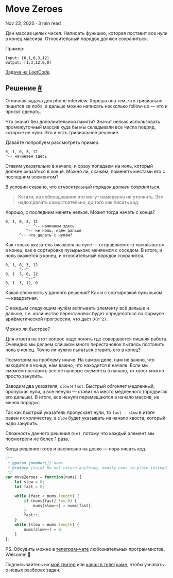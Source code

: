 Move Zeroes
===========

Nov 23, 2020 · 3 min read

Дан массив целых чисел. Написать функцию, которая поставит все нули в конец массива. Относительный порядок должен сохраниться.

Пример:

    Input: [0,1,0,3,12]
    Output: [1,3,12,0,0]
    

[Задача на LeetCode](https://leetcode.com/problems/move-zeroes/).

Решение [#](#решение)
---------------------

Отличная задача для phone interview. Хороша она тем, что тривиально пишется «в лоб», а дальше можно написать несколько follow-up — это и просят сделать.

Что значит без дополнительной памяти? Значит нельзя использовать промежуточный массив куда бы мы складывали все числа подряд, которые не нули. Это и есть тривиальное решение.

Давайте попробуем рассмотреть пример.

    0, 1, 0, 3, 12
    ^-- начинаем здесь
    

Ставим указательно в начало, и сразу попадаем на ноль, который должен оказаться в конце. Можно ли, скажем, поменять местами его с последним элементом?

В условии сказано, что _относительный порядок должен сохраниться_.

> Кстати, на собеседовании это могут намеренно не уточнить. Это надо сделать самостоятельно, до того как писать код.

Хорошо, с последним менять нельзя. Может тогда начать с конца?

    0, 1, 0, 3, 12
                ^-- начинаем здесь
             ^-- не ноль, идём дальше
          ^-- что делать с нулём?
    

Как только указатель оказался на нуле — отправляем его «всплывать» в конец, как в сортировке пузырьком: меняемся с соседом. В итоге, и ноль окажется в конец, и относительный порядок сохранится.

    0, 1, 0, 3, 12
          ^--^
    0, 1  3, 0, 12
             ^--^
    0, 1  3, 12, 0
    

Какая сложность у данного решения? Как и с сортировкой пузырьком — квадратная.

С каждым следующим нулём всплывать элементу всё дальше и дальше, т.е. количество перестановок будет определяться по формуле арифметической прогрессии, что даст `O(n^2)`.

Можно ли быстрее?

Для ответа на этот вопрос надо понять где совершается лишняя работа. Очевидно мы делаем слишком много перестановок пытаясь поставить ноль в конец. Точно ли нужно пытаться ставить его в конец?

Посмотрим на проблему иначе. На самом деле, нам не важно, что находится в конце, нам важно, что находится в начале. Если мы сможем поставить все не нулевые элементы в начало, то хвост можно просто занулить.

Заводим два указателя, `slow` и `fast`. Быстрый обгоняет медленный, пропуская нули, а все ненули — ставит на место медленного (продвигая его дальше). В итоге, все ненули перемещаются в начало массив, не меняя порядок.

Так как быстрый указатель пропускает нули, то `fast - slow` в итоге равен их количеству, а `slow` будет указывать на начало хвоста, который надо занулить.

Сложность данного решения `O(n)`, потому что каждый элемент мы посмотрели не более 1 раза.

Когда решение готов и расписано на доске — пора писать код.

```js
/**
 * @param {number[]} nums
 * @return {void} Do not return anything, modify nums in-place instead.
 */
var moveZeroes = function(nums) {
    let slow = 0;
    let fast = 0;

    while (fast < nums.length) {
        if (nums[fast] !== 0) {
            nums[slow++] = nums[fast];
        }
        fast++;
    }
    while (slow < nums.length) {
        nums[slow++] = 0;
    }
};
```

PS. Обсудить можно в [телеграм-чате](https://t.me/ctci_chat_ru) любознательных программистов. Welcome! 🤗

Подписывайтесь на [мой твитер](https://twitter.com/vitkarpov) или [канал в телеграме](https://t.me/coding_interviews), чтобы узнавать о новых разборах задач.
